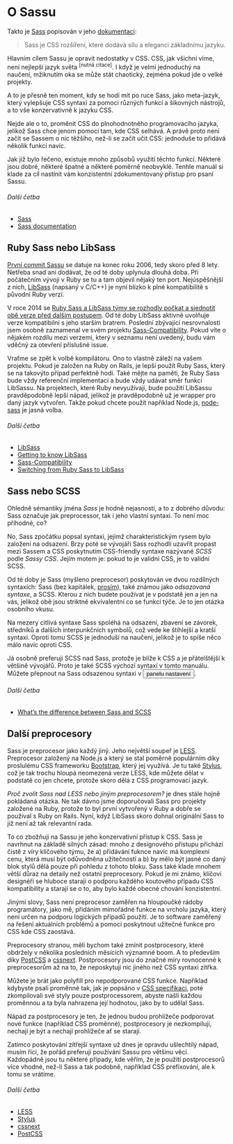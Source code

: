 
# O Sassu

Takto je [Sass](https://sass-lang.com) popisován v jeho [dokumentaci](https://sass-lang.com/documentation/file.SASS_REFERENCE.html):

> Sass je CSS rozšíření, které dodává sílu a eleganci základnímu jazyku.

Hlavním cílem Sassu je opravit nedostatky v CSS. CSS, jak všichni víme, není nejlepší jazyk světa <sup>[nutná citace]</sup>. I když je velmi jednoduchý na naučení, mžiknutím oka se může stát chaotický, zejména pokud jde o velké projekty.

A to je přesně ten moment, kdy se hodí mít po ruce Sass, jako meta-jazyk, který vylepšuje CSS syntaxi za pomoci různých funkcí a šikovných nástrojů, a to vše konzervativně k jazyku CSS.

Nejde ale o to, proměnit CSS do plnohodnotného programovacího jazyka, jelikož Sass chce jenom pomoci tam, kde CSS selhává. A právě proto není začít se Sassem o nic těžšího, než-li se začít učit CSS: jednoduše to přidává několik funkcí navíc.

Jak již bylo řečeno, existuje mnoho způsobů využití těchto funkcí. Některé jsou dobré, některé špatné a některé poměrně neobvyklé. Tenhle manuál si klade za cíl nastínit vám konzistentní zdokumentovaný přístup pro psaní Sassu.

###### Další četba

* [Sass](https://sass-lang.com)
* [Sass documentation](https://sass-lang.com/documentation/file.SASS_REFERENCE.html)

## Ruby Sass nebo LibSass

[První commit Sassu](https://github.com/hcatlin/sass/commit/fa5048ba405619273e474a50400c7243fbff54fe) se datuje na konec roku 2006, tedy skoro před 8 lety. Netřeba snad ani dodávat, že od té doby uplynula dlouhá doba. Při počátečním vývoji v Ruby se tu a tam objevil nějaký ten port. Nejúspěšnější z nich, [LibSass](https://github.com/sass/libsass) (napsaný v C/C++) je nyní blízko k plné kompatibilitě s původní Ruby verzí.

V roce 2014 se [Ruby Sass a LibSass týmy se rozhodly počkat a sjednotit obě verze před dalším postupem](https://github.com/sass/libsass/wiki/The-LibSass-Compatibility-Plan). Od té doby LibSass aktivně uvolňuje verze kompatibilní s jeho starším bratrem. Poslední zbývající nesrovnalosti jsem osobně zaznamenal ve svém projektu [Sass-Compatibility](https://kittygiraudel.github.io/sass-compatibility/). Pokud víte o nějakém rozdílu mezi verzemi, který v seznamu není uvedený, budu vám vděčný za otevření příslušné issue.

Vraťme se zpět k volbě kompilátoru. Ono to vlastně záleží na vašem projektu. Pokud je založen na Ruby on Rails, je lepší použít Ruby Sass, který se na takovýto případ perfektně hodí. Také mějte na paměti, že Ruby Sass bude vždy referenční implementací a bude vždy udávat směr funkcí LibSassu.
Na projektech, které Ruby nevyužívají, bude použití LibSassu pravděpodobně lepší nápad, jelikož je pravděpodobně už je wrapper pro daný jazyk vytvořen. Takže pokud chcete použít například Node.js, [node-sass](https://github.com/sass/node-sass) je jasná volba.

###### Další četba

* [LibSass](https://github.com/sass/libsass)
* [Getting to know LibSass](https://webdesign.tutsplus.com/articles/getting-to-know-libsass--cms-23114)
* [Sass-Compatibility](https://kittygiraudel.github.io/sass-compatibility/)
* [Switching from Ruby Sass to LibSass](https://www.sitepoint.com/switching-ruby-sass-libsass/)

## Sass nebo SCSS

Ohledně sémantiky jména *Sass* je hodně nejasností, a to z dobrého důvodu: Sass označuje jak preprocessor, tak i jeho vlastní syntaxi. To není moc příhodné, co?

No, Sass zpočátku popsal syntaxi, jejímž charakteristickým rysem bylo založení na odsazení. Brzy poté se vývojáři Sass rozhodli uzavřít propast mezi Sassem a CSS poskytnutím CSS-friendly syntaxe nazývané *SCSS* podle *Sassy CSS*. Jejím motem je: pokud to je validní CSS, je to validní SCSS.

Od té doby je Sass (myšleno preprocesor) poskytován ve dvou rozdílných syntaxích: Sass (bez kapitálek, [prosím](http://sassnotsass.com)), také známou jako *odsazovaná syntaxe*, a SCSS. Kterou z nich budete používat je v podstatě jen a jen na vás, jelikož obě jsou striktně ekvivalentní co se funkcí týče. Je to jen otázka osobního vkusu.

Na mezery citlivá syntaxe Sass spoléhá na odsazení, zbavení se závorek, středníků a dalších interpunkčních symbolů, což vede ke štíhlejší a kratší syntaxi. Oproti tomu SCSS je jednoduší na naučení, jelikož je to spíše něco málo navíc oproti CSS.

Já osobně preferuji SCSS nad Sass, protože je blíže k CSS a je přátelštější k většině vývojářů. Proto je také SCSS výchozí syntaxí v tomto manuálu. Můžete přepnout na Sass odsazenou syntaxi v <button data-toggle="aside" class="link-like" role="button" type="button">panelu nastavení</button>.

###### Další četba

* [What’s the difference between Sass and SCSS](https://www.sitepoint.com/whats-difference-sass-scss/)

## Další preprocesory

Sass je preprocesor jako každý jiný. Jeho největší soupeř je [LESS](http://lesscss.org/). Preprocesor založený na Node.js a který se stal poměrně populárním díky proslulému CSS frameworku [Bootstrap](https://getbootstrap.com/), který jej využívá. Je tu také [Stylus](https://stylus-lang.com/), což je tak trochu hloupá neomezená verze LESS, kde můžete dělat v podstatě co jen chcete, protože skoro dělá z CSS programovací jazyk.

*Proč zvolit Sass nad LESS nebo jiným preprocesorem?* je dnes stále hojně pokládaná otázka. Ne tak dávno jsme doporučovali Sass pro projekty založené na Ruby, protože to byl první vytvořený v Ruby a dobře se používal s Ruby on Rails. Nyní, když LibSass skoro dohnal originální Sass to již není až tak relevantní rada.

To co zbožňuji na Sassu je jeho konzervativní přístup k CSS. Sass je navrhnut na základě silných zásad: mnoho z designového přístupu přichází čistě z víry klíčového týmu, že a) přidávání fuknce navíc má komplexní cenu, která musí být odůvodněna užitečností a b) by mělo být jasné co daný blok stylů dělá pouze při pohledu z tohoto bloku. Sass také klade mnohem větší důraz na detaily než ostatní preprocesory. Pokud je mi známo, klíčoví designéři se hluboce starají o podporu každého koutového případu CSS kompatibility a starají se o to, aby bylo každé obecné chování konzistentní.

Jinými slovy, Sass není preprocesor zaměřen na hloupoučké rádoby programátory, jako mě, přidáním mimořádné funkce na vrcholu jazyka, který není určen na podporu logických případů použití. Je to software zaměřený na řešení aktuálních problémů a pomoci poskytnout užitečné funkce pro CSS kde CSS zaostává.

Preprocesory stranou, měli bychom také zmínit postprocesory, které obdržely v několika posledních měsících významné boom. A to především díky [PostCSS](https://github.com/postcss/postcss) a [cssnext](https://cssnext.github.io/). Postprocesory jsou do značné míry rovnocenné k preprocesorům až na to, že neposkytují nic jiného než CSS syntaxi zítřka.

Můžete je brát jako polyfill pro nepodporované CSS funkce. Například kdybyste psali proměnné tak, jak je popsáno v [CSS specifikaci](https://drafts.csswg.org/css-variables/), poté zkompilovali své styly pouze postprocessorem, abyste našli každou proměnnou a ta byla nahrazena její hodnotou, jako by to udělal Sass.

Nápad za postprocesory je ten, že jednou budou prohlížeče podporovat nové funkce (například CSS proměnné), postprocesory je nezkompilují, nechají je být a nechají prohlížeče ať se starají.

Zatímco poskytování zítřejší syntaxe už dnes je opravdu ušlechtilý nápad, musím říci, že pořád preferuji používání Sassu pro většinu věcí. Každopádně jsou tu některé případy, kde věřím, že je použití postprocesorů více vhodné, než-li Sass a tak podobně, například CSS prefixování, ale k tomu se vrátíme.

###### Další četba

* [LESS](http://lesscss.org/)
* [Stylus](https://stylus-lang.com/)
* [cssnext](https://cssnext.github.io/)
* [PostCSS](https://github.com/postcss/postcss)
